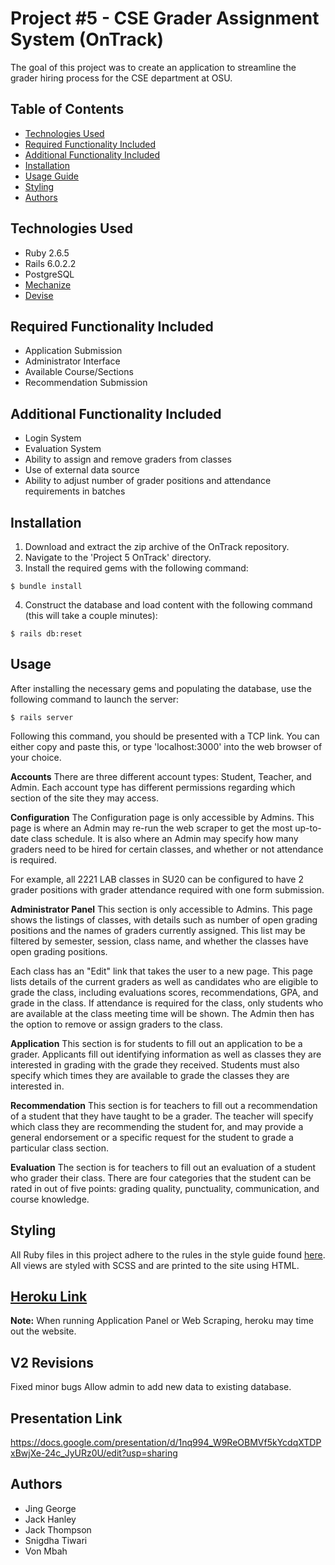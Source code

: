# Project #5 - CSE Grader Assignment System (OnTrack)
The goal of this project was to create an application to streamline the grader hiring process for the CSE department at OSU.

## Table of Contents
* [Technologies Used](#technologies-used)
* [Required Functionality Included](#required-functionality)
* [Additional Functionality Included](#additional-functionality)
* [Installation](#installation)
* [Usage Guide](#usage-guide)
* [Styling](#styling)
* [Authors](#authors)

## Technologies Used
- Ruby 2.6.5
- Rails 6.0.2.2
- PostgreSQL
- [Mechanize](https://github.com/sparklemotion/mechanize)
- [Devise](https://github.com/heartcombo/devise)

## Required Functionality Included
- Application Submission
- Administrator Interface
- Available Course/Sections
- Recommendation Submission

## Additional Functionality Included
- Login System
- Evaluation System
- Ability to assign and remove graders from classes
- Use of external data source
- Ability to adjust number of grader positions and attendance requirements in batches


## Installation
1. Download and extract the zip archive of the OnTrack repository.
2. Navigate to the 'Project 5 OnTrack' directory.
3. Install the required gems with the following command:
```
$ bundle install
```
4. Construct the database and load content with the following command (this will take a couple minutes):
```
$ rails db:reset
```

## Usage
After installing the necessary gems and populating the database, use the following command to launch the server:
```
$ rails server
```
Following this command, you should be presented with a TCP link. You can
either copy and paste this, or type 'localhost:3000' into the web browser
of your choice.

**Accounts**
There are three different account types: Student, Teacher, and Admin. Each account type has different permissions regarding which section of the site they may access.

**Configuration**
The Configuration page is only accessible by Admins. This page is where an Admin may re-run the web scraper to get the most up-to-date class schedule. It is also where an Admin may specify how many graders need to be hired for certain classes, and whether or not attendance is required.

For example, all 2221 LAB classes in SU20 can be configured to have 2 grader positions with grader attendance required with one form submission.

**Administrator Panel**
This section is only accessible to Admins. This page shows the listings of classes, with details such as number of open grading positions and the names of graders currently assigned. This list may be filtered by semester, session, class name, and whether the classes have open grading positions.

Each class has an "Edit" link that takes the user to a new page. This page lists details of the current graders as well as candidates who are eligible to grade the class, including evaluations scores, recommendations, GPA, and grade in the class. If attendance is required for the class, only students who are available at the class meeting time will be shown. The Admin then has the option to remove or assign graders to the class.

**Application**
This section is for students to fill out an application to be a grader. Applicants fill out identifying information as well as classes they are interested in grading with the grade they received. Students must also specify which times they are available to grade the classes they are interested in.

**Recommendation**
This section is for teachers to fill out a recommendation of a student that they have taught to be a grader. The teacher will specify which class they are recommending the student for, and may provide a general endorsement or a specific request for the student to grade a particular class section.

**Evaluation**
The section is for teachers to fill out an evaluation of a student who grader their class. There are four categories that the student can be rated in out of five points: grading quality, punctuality, communication, and course knowledge.

## Styling
All Ruby files in this project adhere to the rules in the style guide found [here](https://github.com/airbnb/ruby).
All views are styled with SCSS and are printed to the site using HTML.

## [Heroku Link](https://OnTrackLab5.herokuapp.com)
**Note:** When running Application Panel or Web Scraping, heroku may time out the website. 

## V2 Revisions
Fixed minor bugs
Allow admin to add new data to existing database. 


## Presentation Link
https://docs.google.com/presentation/d/1nq994_W9ReOBMVf5kYcdqXTDPxBwjXe-24c_JyURz0U/edit?usp=sharing

## Authors
- Jing George
- Jack Hanley
- Jack Thompson
- Snigdha Tiwari
- Von Mbah
